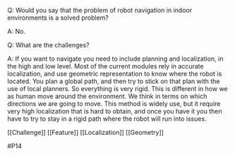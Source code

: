 Q: Would you say that the problem of robot navigation in indoor environments is a solved problem?

A: No.

Q: What are the challenges?

A: If you want to navigate you need to include planning and localization, in the high and low level. Most of the current modules rely in accurate localization, and use geometric representation to know where the robot is located. You plan a global path, and then try to stick on that plan with the use of local planners. So everything is very rigid. This is different in how we as human move around the environment. We think in terms on which directions we are going to move. This method is widely use, but it require very high localization that is hard to obtain, and once you have it you then have to try to stay in a rigid path where the robot will run into issues.

[[Challenge]]
[[Feature]]
[[Localization]]
[[Geometry]]

#P14 